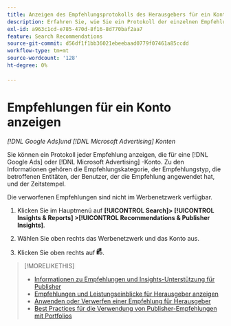```yaml
---
title: Anzeigen des Empfehlungsprotokolls des Herausgebers für ein Konto
description: Erfahren Sie, wie Sie ein Protokoll der einzelnen Empfehlungen anzeigen, die für eine [!DNL Google Ads] oder [!DNL Microsoft Advertising] -Konto.
exl-id: a963c1cd-e785-470d-8f16-8d770baf2aa7
feature: Search Recommendations
source-git-commit: d56df1f1bb36021ebeebaad0779f07461a85ccdd
workflow-type: tm+mt
source-wordcount: '128'
ht-degree: 0%

---
```


# Empfehlungen für ein Konto anzeigen

*[!DNL Google Ads]und [!DNL Microsoft Advertising] Konten*

Sie können ein Protokoll jeder Empfehlung anzeigen, die für eine [!DNL Google Ads] oder [!DNL Microsoft Advertising] -Konto. Zu den Informationen gehören die Empfehlungskategorie, der Empfehlungstyp, die betroffenen Entitäten, der Benutzer, der die Empfehlung angewendet hat, und der Zeitstempel.

Die verworfenen Empfehlungen sind nicht im Werbenetzwerk verfügbar.

1. Klicken Sie im Hauptmenü auf **[!UICONTROL Search]> [!UICONTROL Insights & Reports] >[!UICONTROL Recommendations & Publisher Insights]**.

1. Wählen Sie oben rechts das Werbenetzwerk und das Konto aus.

1. Klicken Sie oben rechts auf ![Empfehlungsprotokolle](/help/search-social-commerce/assets/recommendations-log-view.png "Empfehlungsprotokolle").

>[!MORELIKETHIS]
>
>* [Informationen zu Empfehlungen und Insights-Unterstützung für Publisher](recommendation-support.md)
>* [Empfehlungen und Leistungseinblicke für Herausgeber anzeigen](recommendation-view.md)
>* [Anwenden oder Verwerfen einer Empfehlung für Herausgeber](recommendation-apply-dismiss.md)
>* [Best Practices für die Verwendung von Publisher-Empfehlungen mit Portfolios](recommendation-best-practices.md)


